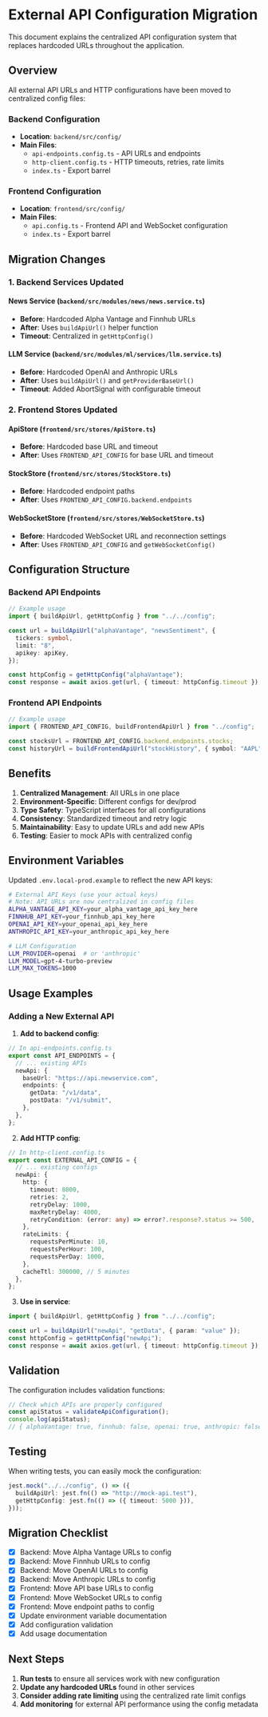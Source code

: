 # External API Configuration Migration

This document explains the centralized API configuration system that replaces hardcoded URLs throughout the application.

## Overview

All external API URLs and HTTP configurations have been moved to centralized config files:

### Backend Configuration

- **Location**: `backend/src/config/`
- **Main Files**:
  - `api-endpoints.config.ts` - API URLs and endpoints
  - `http-client.config.ts` - HTTP timeouts, retries, rate limits
  - `index.ts` - Export barrel

### Frontend Configuration

- **Location**: `frontend/src/config/`
- **Main Files**:
  - `api.config.ts` - Frontend API and WebSocket configuration
  - `index.ts` - Export barrel

## Migration Changes

### 1. Backend Services Updated

#### News Service (`backend/src/modules/news/news.service.ts`)

- **Before**: Hardcoded Alpha Vantage and Finnhub URLs
- **After**: Uses `buildApiUrl()` helper function
- **Timeout**: Centralized in `getHttpConfig()`

#### LLM Service (`backend/src/modules/ml/services/llm.service.ts`)

- **Before**: Hardcoded OpenAI and Anthropic URLs
- **After**: Uses `buildApiUrl()` and `getProviderBaseUrl()`
- **Timeout**: Added AbortSignal with configurable timeout

### 2. Frontend Stores Updated

#### ApiStore (`frontend/src/stores/ApiStore.ts`)

- **Before**: Hardcoded base URL and timeout
- **After**: Uses `FRONTEND_API_CONFIG` for base URL and timeout

#### StockStore (`frontend/src/stores/StockStore.ts`)

- **Before**: Hardcoded endpoint paths
- **After**: Uses `FRONTEND_API_CONFIG.backend.endpoints`

#### WebSocketStore (`frontend/src/stores/WebSocketStore.ts`)

- **Before**: Hardcoded WebSocket URL and reconnection settings
- **After**: Uses `FRONTEND_API_CONFIG` and `getWebSocketConfig()`

## Configuration Structure

### Backend API Endpoints

```typescript
// Example usage
import { buildApiUrl, getHttpConfig } from "../../config";

const url = buildApiUrl("alphaVantage", "newsSentiment", {
  tickers: symbol,
  limit: "8",
  apikey: apiKey,
});

const httpConfig = getHttpConfig("alphaVantage");
const response = await axios.get(url, { timeout: httpConfig.timeout });
```

### Frontend API Endpoints

```typescript
// Example usage
import { FRONTEND_API_CONFIG, buildFrontendApiUrl } from "../config";

const stocksUrl = FRONTEND_API_CONFIG.backend.endpoints.stocks;
const historyUrl = buildFrontendApiUrl("stockHistory", { symbol: "AAPL" });
```

## Benefits

1. **Centralized Management**: All URLs in one place
2. **Environment-Specific**: Different configs for dev/prod
3. **Type Safety**: TypeScript interfaces for all configurations
4. **Consistency**: Standardized timeout and retry logic
5. **Maintainability**: Easy to update URLs and add new APIs
6. **Testing**: Easier to mock APIs with centralized config

## Environment Variables

Updated `.env.local-prod.example` to reflect the new API keys:

```bash
# External API Keys (use your actual keys)
# Note: API URLs are now centralized in config files
ALPHA_VANTAGE_API_KEY=your_alpha_vantage_api_key_here
FINNHUB_API_KEY=your_finnhub_api_key_here
OPENAI_API_KEY=your_openai_api_key_here
ANTHROPIC_API_KEY=your_anthropic_api_key_here

# LLM Configuration
LLM_PROVIDER=openai  # or 'anthropic'
LLM_MODEL=gpt-4-turbo-preview
LLM_MAX_TOKENS=1000
```

## Usage Examples

### Adding a New External API

1. **Add to backend config**:

```typescript
// In api-endpoints.config.ts
export const API_ENDPOINTS = {
  // ... existing APIs
  newApi: {
    baseUrl: "https://api.newservice.com",
    endpoints: {
      getData: "/v1/data",
      postData: "/v1/submit",
    },
  },
};
```

2. **Add HTTP config**:

```typescript
// In http-client.config.ts
export const EXTERNAL_API_CONFIG = {
  // ... existing configs
  newApi: {
    http: {
      timeout: 8000,
      retries: 2,
      retryDelay: 1000,
      maxRetryDelay: 4000,
      retryCondition: (error: any) => error?.response?.status >= 500,
    },
    rateLimits: {
      requestsPerMinute: 10,
      requestsPerHour: 100,
      requestsPerDay: 1000,
    },
    cacheTtl: 300000, // 5 minutes
  },
};
```

3. **Use in service**:

```typescript
import { buildApiUrl, getHttpConfig } from "../../config";

const url = buildApiUrl("newApi", "getData", { param: "value" });
const httpConfig = getHttpConfig("newApi");
const response = await axios.get(url, { timeout: httpConfig.timeout });
```

## Validation

The configuration includes validation functions:

```typescript
// Check which APIs are properly configured
const apiStatus = validateApiConfiguration();
console.log(apiStatus);
// { alphaVantage: true, finnhub: false, openai: true, anthropic: false }
```

## Testing

When writing tests, you can easily mock the configuration:

```typescript
jest.mock("../../config", () => ({
  buildApiUrl: jest.fn(() => "http://mock-api.test"),
  getHttpConfig: jest.fn(() => ({ timeout: 5000 })),
}));
```

## Migration Checklist

- [x] Backend: Move Alpha Vantage URLs to config
- [x] Backend: Move Finnhub URLs to config
- [x] Backend: Move OpenAI URLs to config
- [x] Backend: Move Anthropic URLs to config
- [x] Frontend: Move API base URLs to config
- [x] Frontend: Move WebSocket URLs to config
- [x] Frontend: Move endpoint paths to config
- [x] Update environment variable documentation
- [x] Add configuration validation
- [x] Add usage documentation

## Next Steps

1. **Run tests** to ensure all services work with new configuration
2. **Update any hardcoded URLs** found in other services
3. **Consider adding rate limiting** using the centralized rate limit configs
4. **Add monitoring** for external API performance using the config metadata
